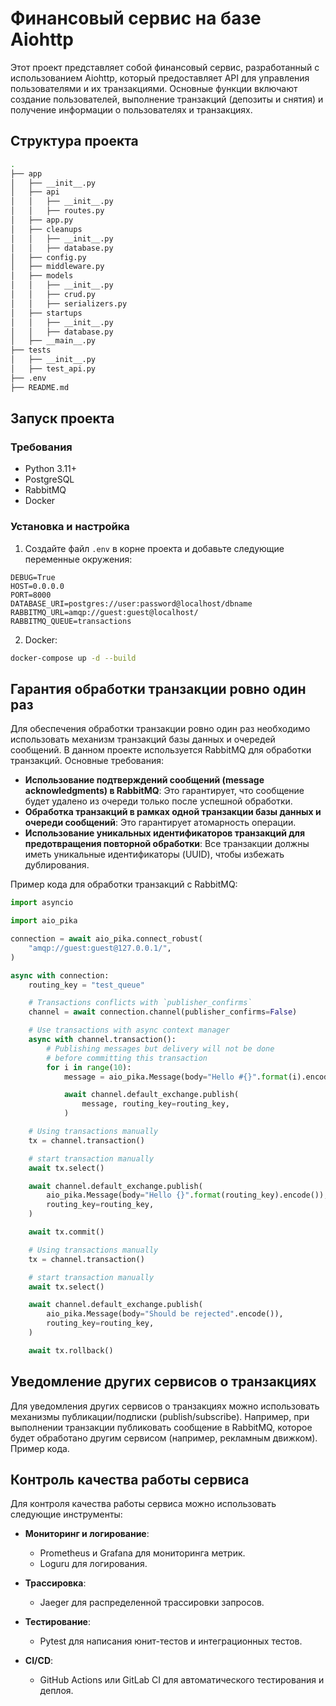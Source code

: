 # Финансовый сервис на базе Aiohttp

Этот проект представляет собой финансовый сервис, разработанный с использованием Aiohttp, который предоставляет API для управления пользователями и их транзакциями. Основные функции включают создание пользователей, выполнение транзакций (депозиты и снятия) и получение информации о пользователях и транзакциях.

## Структура проекта

```bash
.
├── app
│   ├── __init__.py
│   ├── api
│   │   ├── __init__.py
│   │   ├── routes.py
│   ├── app.py
│   ├── cleanups
│   │   ├── __init__.py
│   │   ├── database.py
│   ├── config.py
│   ├── middleware.py
│   ├── models
│   │   ├── __init__.py
│   │   ├── crud.py
│   │   ├── serializers.py
│   ├── startups
│   │   ├── __init__.py
│   │   ├── database.py
│   ├── __main__.py
├── tests
│   ├── __init__.py
│   ├── test_api.py
├── .env
├── README.md
```

## Запуск проекта

### Требования

- Python 3.11+
- PostgreSQL
- RabbitMQ
- Docker

### Установка и настройка

1. Создайте файл `.env` в корне проекта и добавьте следующие переменные окружения:

```env
DEBUG=True
HOST=0.0.0.0
PORT=8000
DATABASE_URI=postgres://user:password@localhost/dbname
RABBITMQ_URL=amqp://guest:guest@localhost/
RABBITMQ_QUEUE=transactions
```

2. Docker:

```bash
docker-compose up -d --build
```

## Гарантия обработки транзакции ровно один раз

Для обеспечения обработки транзакции ровно один раз необходимо использовать механизм транзакций базы данных и очередей сообщений. В данном проекте используется RabbitMQ для обработки транзакций. Основные требования:

- **Использование подтверждений сообщений (message acknowledgments) в RabbitMQ**: Это гарантирует, что сообщение будет удалено из очереди только после успешной обработки.
- **Обработка транзакций в рамках одной транзакции базы данных и очереди сообщений**: Это гарантирует атомарность операции.
- **Использование уникальных идентификаторов транзакций для предотвращения повторной обработки**: Все транзакции должны иметь уникальные идентификаторы (UUID), чтобы избежать дублирования.

Пример кода для обработки транзакций с RabbitMQ:

```python
import asyncio

import aio_pika

connection = await aio_pika.connect_robust(
    "amqp://guest:guest@127.0.0.1/",
)

async with connection:
    routing_key = "test_queue"

    # Transactions conflicts with `publisher_confirms`
    channel = await connection.channel(publisher_confirms=False)

    # Use transactions with async context manager
    async with channel.transaction():
        # Publishing messages but delivery will not be done
        # before committing this transaction
        for i in range(10):
            message = aio_pika.Message(body="Hello #{}".format(i).encode())

            await channel.default_exchange.publish(
                message, routing_key=routing_key,
            )

    # Using transactions manually
    tx = channel.transaction()

    # start transaction manually
    await tx.select()

    await channel.default_exchange.publish(
        aio_pika.Message(body="Hello {}".format(routing_key).encode()),
        routing_key=routing_key,
    )

    await tx.commit()

    # Using transactions manually
    tx = channel.transaction()

    # start transaction manually
    await tx.select()

    await channel.default_exchange.publish(
        aio_pika.Message(body="Should be rejected".encode()),
        routing_key=routing_key,
    )

    await tx.rollback()
```

## Уведомление других сервисов о транзакциях

Для уведомления других сервисов о транзакциях можно использовать механизмы публикации/подписки (publish/subscribe). Например, при выполнении транзакции публиковать сообщение в RabbitMQ, которое будет обработано другим сервисом (например, рекламным движком). Пример кода.

## Контроль качества работы сервиса

Для контроля качества работы сервиса можно использовать следующие инструменты:

- **Мониторинг и логирование**:
  - Prometheus и Grafana для мониторинга метрик.
  - Loguru для логирования.

- **Трассировка**:
  - Jaeger для распределенной трассировки запросов.

- **Тестирование**:
  - Pytest для написания юнит-тестов и интеграционных тестов.

- **CI/CD**:
  - GitHub Actions или GitLab CI для автоматического тестирования и деплоя.
